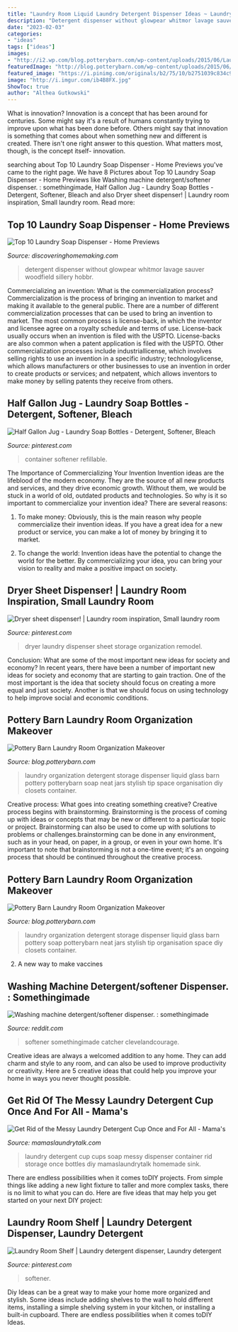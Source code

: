 ```yaml
---
title: "Laundry Room Liquid Laundry Detergent Dispenser Ideas ~ Laundry Organization Detergent Storage Dispenser Liquid Glass Barn Pottery Potterybarn Soap Neat Jars Stylish Tip Space Organisation Diy Closets Container"
description: "Detergent dispenser without glowpear whitmor lavage sauver woodfield sillery hobbr"
date: "2023-02-03"
categories:
- "ideas"
tags: ["ideas"]
images:
- "http://i2.wp.com/blog.potterybarn.com/wp-content/uploads/2015/06/LaundryRoomMakeover_PotteryBarn_13.jpg"
featuredImage: "http://blog.potterybarn.com/wp-content/uploads/2015/06/LaundryRoomMakeover_PotteryBarn_13.jpg"
featured_image: "https://i.pinimg.com/originals/b2/75/10/b2751039c834c9fd1561bdc366486d77.jpg"
image: "http://i.imgur.com/ib4B8FX.jpg"
ShowToc: true
author: "Althea Gutkowski"
---
```



What is innovation?
Innovation is a concept that has been around for centuries. Some might say it's a result of humans constantly trying to improve upon what has been done before. Others might say that innovation is something that comes about when something new and different is created. There isn't one right answer to this question. What matters most, though, is the concept itself- innovation.

	

		
searching about Top 10 Laundry Soap Dispenser - Home Previews you've came to the right page. We have 8 Pictures about Top 10 Laundry Soap Dispenser - Home Previews like Washing machine detergent/softener dispenser. : somethingimade, Half Gallon Jug - Laundry Soap Bottles - Detergent, Softener, Bleach and also Dryer sheet dispenser! | Laundry room inspiration, Small laundry room. Read more:
		
    
## Top 10 Laundry Soap Dispenser - Home Previews

<img loading=lazy src="https://images-na.ssl-images-amazon.com/images/I/71hLprmv5UL._AC_SL700_.jpg" onerror="this.onerror=null;this.src='https://tse2.mm.bing.net/th?id=OIP.wcnMdYEqD91bftt2e4ZA6AHaHy&amp;pid=15.1';" alt="Top 10 Laundry Soap Dispenser - Home Previews">

_Source: discoveringhomemaking.com_

>detergent dispenser without glowpear whitmor lavage sauver woodfield sillery hobbr. 

	

Commercializing an invention: What is the commercialization process?
Commercialization is the process of bringing an invention to market and making it available to the general public. There are a number of different commercialization processes that can be used to bring an invention to market. The most common process is license-back, in which the inventor and licensee agree on a royalty schedule and terms of use. License-back usually occurs when an invention is filed with the USPTO. License-backs are also common when a patent application is filed with the USPTO. Other commercialization processes include industriallicense, which involves selling rights to use an invention in a specific industry; technologylicense, which allows manufacturers or other businesses to use an invention in order to create products or services; and netpatent, which allows inventors to make money by selling patents they receive from others.

    
## Half Gallon Jug - Laundry Soap Bottles - Detergent, Softener, Bleach

<img loading=lazy src="https://i.pinimg.com/736x/95/ce/e3/95cee397f75c1e904d021581328c5b53.jpg" onerror="this.onerror=null;this.src='https://tse3.mm.bing.net/th?id=OIP.L9_vyEF1fuW57bmwZZLCnQHaHa&amp;pid=15.1';" alt="Half Gallon Jug - Laundry Soap Bottles - Detergent, Softener, Bleach">

_Source: pinterest.com_

>container softener refillable. 

	

The Importance of Commercializing Your Invention
Invention ideas are the lifeblood of the modern economy. They are the source of all new products and services, and they drive economic growth. Without them, we would be stuck in a world of old, outdated products and technologies.
So why is it so important to commercialize your invention idea? There are several reasons:

1. To make money: Obviously, this is the main reason why people commercialize their invention ideas. If you have a great idea for a new product or service, you can make a lot of money by bringing it to market.

2. To change the world: Invention ideas have the potential to change the world for the better. By commercializing your idea, you can bring your vision to reality and make a positive impact on society.


    
## Dryer Sheet Dispenser! | Laundry Room Inspiration, Small Laundry Room

<img loading=lazy src="https://i.pinimg.com/originals/4d/ef/e7/4defe7d3ec1243f29f7e2fb689143d31.jpg" onerror="this.onerror=null;this.src='https://tse1.mm.bing.net/th?id=OIP.O2QIiARCf22H_GgFRRkOFgHaHa&amp;pid=15.1';" alt="Dryer sheet dispenser! | Laundry room inspiration, Small laundry room">

_Source: pinterest.com_

>dryer laundry dispenser sheet storage organization remodel. 

	

Conclusion: What are some of the most important new ideas for society and economy?
In recent years, there have been a number of important new ideas for society and economy that are starting to gain traction. One of the most important is the idea that society should focus on creating a more equal and just society. Another is that we should focus on using technology to help improve social and economic conditions.

    
## Pottery Barn Laundry Room Organization Makeover

<img loading=lazy src="http://blog.potterybarn.com/wp-content/uploads/2015/06/LaundryRoomMakeover_PotteryBarn_13.jpg" onerror="this.onerror=null;this.src='https://tse2.mm.bing.net/th?id=OIP.2u9KilRkiebGVmQgcb86oQHaLH&amp;pid=15.1';" alt="Pottery Barn Laundry Room Organization Makeover">

_Source: blog.potterybarn.com_

>laundry organization detergent storage dispenser liquid glass barn pottery potterybarn soap neat jars stylish tip space organisation diy closets container. 

	

Creative process: What goes into creating something creative?
Creative process begins with brainstorming. Brainstorming is the process of coming up with ideas or concepts that may be new or different to a particular topic or project. Brainstorming can also be used to come up with solutions to problems or challenges.brainstorming can be done in any environment, such as in your head, on paper, in a group, or even in your own home. It's important to note that brainstorming is not a one-time event; it's an ongoing process that should be continued throughout the creative process.

    
## Pottery Barn Laundry Room Organization Makeover

<img loading=lazy src="http://i2.wp.com/blog.potterybarn.com/wp-content/uploads/2015/06/LaundryRoomMakeover_PotteryBarn_13.jpg" onerror="this.onerror=null;this.src='https://tse4.mm.bing.net/th?id=OIP.PgZQiOjCFQeHKoztbTo39wHaLH&amp;pid=15.1';" alt="Pottery Barn Laundry Room Organization Makeover">

_Source: blog.potterybarn.com_

>laundry organization detergent storage dispenser liquid glass barn pottery soap potterybarn neat jars stylish tip organisation space diy closets container. 

	

2. A new way to make vaccines 

    
## Washing Machine Detergent/softener Dispenser. : Somethingimade

<img loading=lazy src="http://i.imgur.com/ib4B8FX.jpg" onerror="this.onerror=null;this.src='https://tse2.mm.bing.net/th?id=OIP.KwnupkFMnp_gxBS2GIVWcQHaLH&amp;pid=15.1';" alt="Washing machine detergent/softener dispenser. : somethingimade">

_Source: reddit.com_

>softener somethingimade catcher clevelandcourage. 

	

Creative ideas are always a welcomed addition to any home. They can add charm and style to any room, and can also be used to improve productivity or creativity. Here are 5 creative ideas that could help you improve your home in ways you never thought possible.

    
## Get Rid Of The Messy Laundry Detergent Cup Once And For All - Mama&#039;s

<img loading=lazy src="http://www.mamaslaundrytalk.com/wp-content/uploads/2012/09/No-More-Messy-Laundry-Detergent-Cups.png" onerror="this.onerror=null;this.src='https://tse1.mm.bing.net/th?id=OIP.4mkvXLW_l2l9PCE1qfOZ-QHaFZ&amp;pid=15.1';" alt="Get Rid of the Messy Laundry Detergent Cup Once and For All - Mama&#039;s">

_Source: mamaslaundrytalk.com_

>laundry detergent cup cups soap messy dispenser container rid storage once bottles diy mamaslaundrytalk homemade sink. 

	

There are endless possibilities when it comes toDIY projects. From simple things like adding a new light fixture to taller and more complex tasks, there is no limit to what you can do. Here are five ideas that may help you get started on your next DIY project: 

    
## Laundry Room Shelf | Laundry Detergent Dispenser, Laundry Detergent

<img loading=lazy src="https://i.pinimg.com/originals/b2/75/10/b2751039c834c9fd1561bdc366486d77.jpg" onerror="this.onerror=null;this.src='https://tse2.mm.bing.net/th?id=OIP.41Mdl3YQ9bZVd6hfscBArwHaJ4&amp;pid=15.1';" alt="Laundry Room Shelf | Laundry detergent dispenser, Laundry detergent">

_Source: pinterest.com_

>softener. 

	

Diy Ideas can be a great way to make your home more organized and stylish. Some ideas include adding shelves to the wall to hold different items, installing a simple shelving system in your kitchen, or installing a built-in cupboard. There are endless possibilities when it comes toDIY Ideas.

